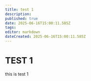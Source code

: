 ```yaml
---
title: test 1
description: 
published: true
date: 2025-06-16T15:00:11.585Z
tags: 
editor: markdown
dateCreated: 2025-06-16T15:00:11.585Z
---
```


# TEST 1
this is test 1
